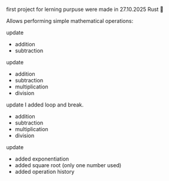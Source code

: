first project for lerning purpuse were made in 27.10.2025
Rust 🦀

Allows performing simple mathematical operations:

update
 - addition
 - subtraction

update
 - addition
 - subtraction
 - multiplication
 - division

update
I added loop and break.

 - addition
 - subtraction
 - multiplication
 - division

update
 - added exponentiation
 - added square root (only one number used)
 - added operation history
